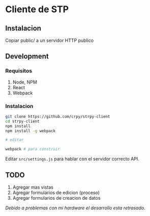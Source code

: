 # Cliente de STP

## Instalacion

Copiar public/ a un servidor HTTP publico

## Development

### Requisitos

 1. Node, NPM
 2. React
 3. Webpack

### Instalacion

```bash
git clone https://github.com/crpy/strpy-client
cd strpy-client
npm install
npm install -g webpack

# editar

webpack # para construir
```

Editar `src/settings.js` para hablar con el servidor correcto API.

## TODO

1. Agregar mas vistas
2. Agregar formularios de edicion (proceso)
3. Agregar formularios de creacion de datos

_Debido a problemas con mi hardware el desarrollo esta retrasado_.
